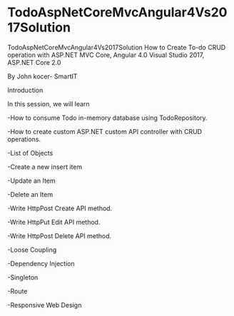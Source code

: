 # TodoAspNetCoreMvcAngular4Vs2017Solution
TodoAspNetCoreMvcAngular4Vs2017Solution
How to Create To-do CRUD operation with ASP.NET MVC Core, Angular 4.0 
Visual Studio 2017, ASP.NET Core 2.0

By John kocer- SmartIT


Introduction 

 In this session, we will learn
 
-How to consume Todo in-memory database using TodoRepository.

-How to create custom ASP.NET  custom API controller with CRUD operations.

-List of Objects

-Create a new insert item

-Update an Item

-Delete an Item 

-Write HttpPost Create API method.

-Write HttpPut Edit API method.

-Write HttpPost Delete API method.

-Loose Coupling

-Dependency Injection

-Singleton

-Route

-Responsive Web Design
